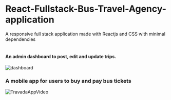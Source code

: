 # React-Fullstack-Bus-Travel-Agency-application
A responsive full stack application made with Reactjs and CSS with minimal dependencies<br/><br/>
#### An admin dashboard to post, edit and update trips.
![dashboard](https://user-images.githubusercontent.com/37277895/173259478-7bd1b33c-4a8f-4510-9b8f-aa1c86e9d654.gif)

### A mobile app for users to buy and pay bus tickets
![TravadaAppVideo](https://user-images.githubusercontent.com/37277895/174041339-be477ec6-9d78-44d6-b786-3b842a1ac707.gif)
